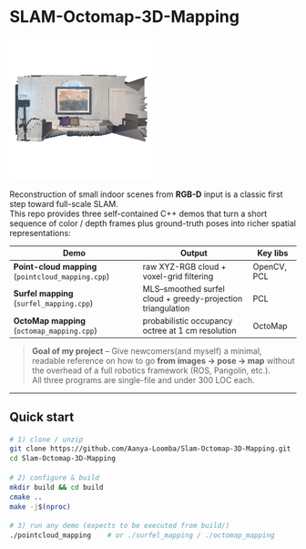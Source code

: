 # SLAM-Octomap-3D-Mapping
![result](result.gif)

Reconstruction of small indoor scenes from **RGB-D** input is a classic first step toward full-scale SLAM.  
This repo provides three self-contained C++ demos that turn a short sequence of color / depth frames plus ground-truth poses into richer spatial representations:

| Demo | Output | Key libs |
|------|--------|----------|
| **Point-cloud mapping** (`pointcloud_mapping.cpp`) | raw XYZ-RGB cloud + voxel-grid filtering | OpenCV, PCL |
| **Surfel mapping** (`surfel_mapping.cpp`) | MLS–smoothed surfel cloud + greedy-projection triangulation | PCL |
| **OctoMap mapping** (`octomap_mapping.cpp`) | probabilistic occupancy octree at 1 cm resolution | OctoMap |

> **Goal of my project** – Give newcomers(and myself) a minimal, readable reference on how to go **from images → pose → map** without the overhead of a full robotics framework (ROS, Pangolin, etc.).  
> All three programs are single-file and under 300 LOC each.

---

## Quick start

```bash
# 1) clone / unzip
git clone https://github.com/Aanya-Loomba/Slam-Octomap-3D-Mapping.git
cd Slam-Octomap-3D-Mapping

# 2) configure & build
mkdir build && cd build
cmake ..
make -j$(nproc)

# 3) run any demo (expects to be executed from build/)
./pointcloud_mapping    # or ./surfel_mapping / ./octomap_mapping
